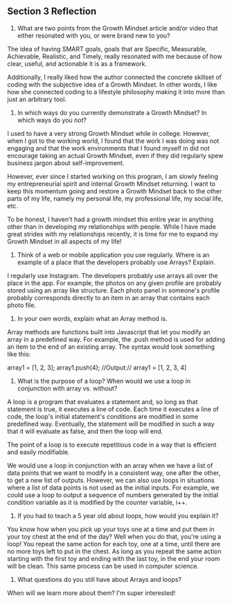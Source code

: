 ## Section 3 Reflection

1. What are two points from the Growth Mindset article and/or video that either resonated with you, or were brand new to you?

The idea of having SMART goals, goals that are Specific, Measurable, Achievable, Realistic, and Timely, really resonated with me because of how clear, useful, and actionable it is as a framework.

Additionally, I really liked how the author connected the concrete skillset of coding with the subjective idea of a Growth Mindset.  In other words, I like how she connected coding to a lifestyle philosophy making it into more than just an arbitrary tool.

1. In which ways do you currently demonstrate a Growth Mindset? In which ways do you _not_?

I used to have a very strong Growth Mindset while in college.  However, when I got to the working world, I found that the work I was doing was not engaging and that the work environments that I found myself in did not encourage taking an actual Growth Mindset, even if they did regularly spew business jargon about self-improvement.

However, ever since I started working on this program, I am slowly feeling my entrepreneurial spirit and internal Growth Mindset returning.  I want to keep this momentum going and restore a Growth Mindset back to the other parts of my life, namely my personal life, my professional life, my social life, etc.  

To be honest, I haven't had a growth mindset this entire year in anything other than in developing my relationships with people.  While I have made great strides with my relationships recently, it is time for me to expand my Growth Mindset in all aspects of my life!

1. Think of a web or mobile application you use regularly. Where is an example of a place that the developers probably use Arrays? Explain.

I regularly use Instagram.  The developers probably use arrays all over the place in the app.  For example, the photos on any given profile are probably stored using an array like structure.  Each photo panel in someone's profile probably corresponds directly to an item in an array that contains each photo file.

1. In your own words, explain what an Array method is.

Array methods are functions built into Javascript that let you modify an array in a predefined way.  For example, the .push method is used for adding an item to the end of an existing array.  The syntax would look something like this:

array1 = [1, 2, 3];
array1.push(4);
//Output:// array1 = [1, 2, 3, 4]

1. What is the purpose of a loop? When would we use a loop in conjunction with array vs. without?

A loop is a program that evaluates a statement and, so long as that statement is true, it executes a line of code.  Each time it executes a line of code, the loop's initial statement's conditions are modified in some predefined way.  Eventually, the statement will be modified in such a way that it will evaluate as false, and then the loop will end.

The point of a loop is to execute repetitious code in a way that is efficient and easily modifiable.

We would use a loop in conjunction with an array when we have a list of data points that we want to modify in a consistent way, one after the other, to get a new list of outputs.  However, we can also use loops in situations where a list of data points is not used as the initial inputs.  For example, we could use a loop to output a sequence of numbers generated by the initial condition variable as it is modified by the counter variable, i++.

1. If you had to teach a 5 year old about loops, how would you explain it?

You know how when you pick up your toys one at a time and put them in your toy chest at the end of the day?  Well when you do that, you're using a loop! You repeat the same action for each toy, one at a time, until there are no more toys left to put in the chest.  As long as you repeat the same action starting with the first toy and ending with the last toy, in the end your room will be clean.  This same process can be used in computer science.

1. What questions do you still have about Arrays and loops?

When will we learn more about them?  I'm super interested!
